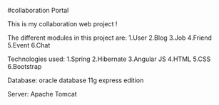 #collaboration Portal



This is my collaboration web project !

The different modules in this project are: 1.User 2.Blog 3.Job 4.Friend 5.Event 6.Chat

Technologies used: 1.Spring 2.Hibernate 3.Angular JS 4.HTML 5.CSS 6.Bootstrap

Database: oracle database 11g express edition

Server: Apache Tomcat
